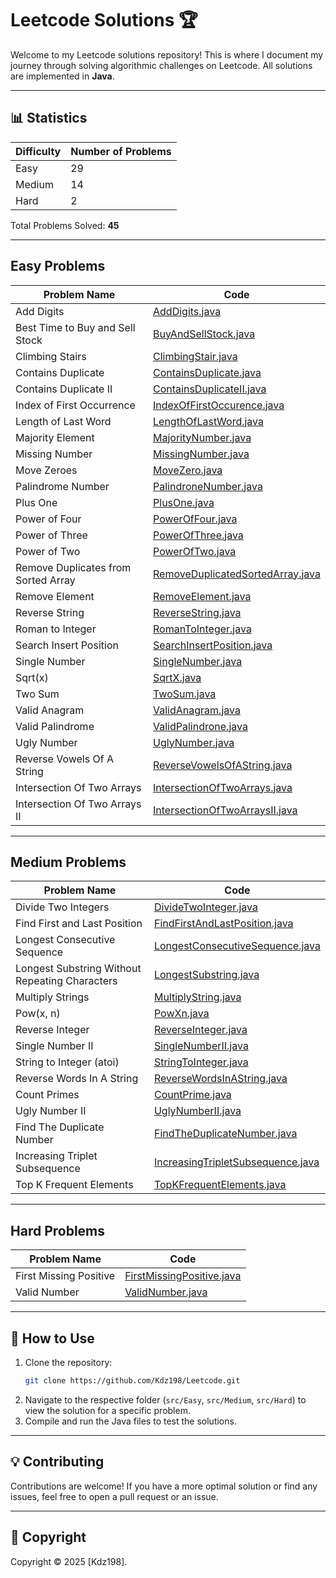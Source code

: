 # Leetcode Solutions 🏆

Welcome to my Leetcode solutions repository! This is where I document my journey through solving algorithmic challenges on Leetcode. All solutions are implemented in **Java**.

---

## 📊 Statistics

| Difficulty | Number of Problems | 
|------------|--------------------|
| Easy       | 29                 | 
| Medium     | 14                 | 
| Hard       | 2                  | 
        
Total Problems Solved: **45**

---

## Easy Problems

| Problem Name                        | Code                                                                          |
|-------------------------------------|-------------------------------------------------------------------------------|
| Add Digits                          | [AddDigits.java](src/Easy/AddDigits.java)                                     |
| Best Time to Buy and Sell Stock     | [BuyAndSellStock.java](src/Easy/BuyAndSellStock.java)                         |
| Climbing Stairs                     | [ClimbingStair.java](src/Easy/ClimbingStair.java)                             |
| Contains Duplicate                  | [ContainsDuplicate.java](src/Easy/ContainsDuplicate.java)                     |
| Contains Duplicate II               | [ContainsDuplicateII.java](src/Easy/ContainsDuplicateII.java)                 |
| Index of First Occurrence           | [IndexOfFirstOccurence.java](src/Easy/IndexOfFirstOccurence.java)             |
| Length of Last Word                 | [LengthOfLastWord.java](src/Easy/LengthOfLastWord.java)                       |
| Majority Element                    | [MajorityNumber.java](src/Easy/MajorityNumber.java)                           |
| Missing Number                      | [MissingNumber.java](src/Easy/MissingNumber.java)                             |
| Move Zeroes                         | [MoveZero.java](src/Easy/MoveZero.java)                                       |
| Palindrome Number                   | [PalindroneNumber.java](src/Easy/PalindroneNumber.java)                       |
| Plus One                            | [PlusOne.java](src/Easy/PlusOne.java)                                         |
| Power of Four                       | [PowerOfFour.java](src/Easy/PowerOfFour.java)                                 |
| Power of Three                      | [PowerOfThree.java](src/Easy/PowerOfThree.java)                               |
| Power of Two                        | [PowerOfTwo.java](src/Easy/PowerOfTwo.java)                                   |
| Remove Duplicates from Sorted Array | [RemoveDuplicatedSortedArray.java](src/Easy/RemoveDuplicatedSortedArray.java) |
| Remove Element                      | [RemoveElement.java](src/Easy/RemoveElement.java)                             |
| Reverse String                      | [ReverseString.java](src/Easy/ReverseString.java)                             |
| Roman to Integer                    | [RomanToInteger.java](src/Easy/RomanToInteger.java)                           |
| Search Insert Position              | [SearchInsertPosition.java](src/Easy/SearchInsertPosition.java)               |
| Single Number                       | [SingleNumber.java](src/Easy/SingleNumber.java)                               |
| Sqrt(x)                             | [SqrtX.java](src/Easy/SqrtX.java)                                             |
| Two Sum                             | [TwoSum.java](src/Easy/TwoSum.java)                                           |
| Valid Anagram                       | [ValidAnagram.java](src/Easy/ValidAnagram.java)                               |
| Valid Palindrome                    | [ValidPalindrone.java](src/Easy/ValidPalindrone.java)                         |
| Ugly Number                         | [UglyNumber.java](src/Easy/UglyNumber.java)                                   |
| Reverse Vowels Of A String          | [ReverseVowelsOfAString.java](src/Easy/ReverseVowelsOfAString.java)           |
| Intersection Of Two Arrays          | [IntersectionOfTwoArrays.java](src/Easy/IntersectionOfTwoArrays.java)         |
| Intersection Of Two Arrays II       | [IntersectionOfTwoArraysII.java](src/Easy/IntersectionOfTwoArraysII.java)     |
---

## Medium Problems

| Problem Name                                   | Code                                                                          |
|------------------------------------------------|-------------------------------------------------------------------------------|
| Divide Two Integers                            | [DivideTwoInteger.java](src/Medium/DivideTwoInteger.java)                     |
| Find First and Last Position                   | [FindFirstAndLastPosition.java](src/Medium/FindFirstAndLastPosition.java)     |
| Longest Consecutive Sequence                   | [LongestConsecutiveSequence.java](src/Medium/LongestConsecutiveSequence.java) |
| Longest Substring Without Repeating Characters | [LongestSubstring.java](src/Medium/LongestSubstring.java)                     |
| Multiply Strings                               | [MultiplyString.java](src/Medium/MultiplyString.java)                         |
| Pow(x, n)                                      | [PowXn.java](src/Medium/PowXn.java)                                           |
| Reverse Integer                                | [ReverseInteger.java](src/Medium/ReverseInteger.java)                         |
| Single Number II                               | [SingleNumberII.java](src/Medium/SingleNumberII.java)                         |
| String to Integer (atoi)                       | [StringToInteger.java](src/Medium/StringToInteger.java)                       |
| Reverse Words In A String                      | [ReverseWordsInAString.java](src/Medium/ReverseWordsInAString.java)           |
| Count Primes                                   | [CountPrime.java](src/Medium/CountPrime.java)                                 |
| Ugly Number II                                 | [UglyNumberII.java](src/Medium/UglyNumberII.java)                             |
| Find The Duplicate Number                      | [FindTheDuplicateNumber.java](src/Medium/FindTheDuplicateNumber.java)         |
| Increasing Triplet Subsequence                 | [IncreasingTripletSubsequence.java](src/Medium/IncreasingTripletSubsequence.java)         |
| Top K Frequent Elements                        | [TopKFrequentElements.java](src/Medium/TopKFrequentElements.java)         |
---

## Hard Problems

| Problem Name                        | Code                                                                                  |
|-------------------------------------|---------------------------------------------------------------------------------------|
| First Missing Positive              | [FirstMissingPositive.java](src/Hard/FirstMissingPositive.java)                       |
| Valid Number                        | [ValidNumber.java](src/Hard/ValidNumber.java)                                         |

---

## 📌 How to Use

1. Clone the repository:
   ```bash
   git clone https://github.com/Kdz198/Leetcode.git
   ```
2. Navigate to the respective folder (`src/Easy`, `src/Medium`, `src/Hard`) to view the solution for a specific problem.
3. Compile and run the Java files to test the solutions.

---

## 💡 Contributing

Contributions are welcome! If you have a more optimal solution or find any issues, feel free to open a pull request or an issue.

---

## 📜 Copyright

Copyright © 2025 [Kdz198].
